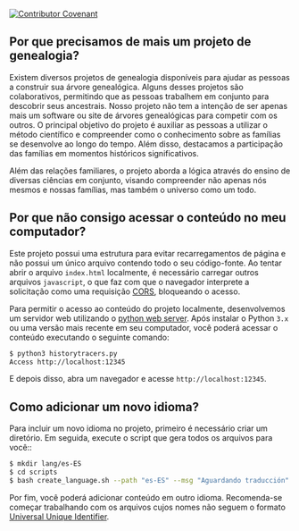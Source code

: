 [![Contributor Covenant](https://img.shields.io/badge/Contributor%20Covenant-2.1-4baaaa.svg)](CODE_OF_CONDUCT.md)

## Por que precisamos de mais um projeto de genealogia?

Existem diversos projetos de genealogia disponíveis para ajudar as pessoas a construir sua árvore genealógica. Alguns desses projetos são colaborativos, permitindo que as pessoas trabalhem em conjunto para descobrir seus ancestrais. Nosso projeto não tem a intenção de ser apenas mais um software ou site de árvores genealógicas para competir com os outros. O principal objetivo do projeto é auxiliar as pessoas a utilizar o método científico e compreender como o conhecimento sobre as famílias se desenvolve ao longo do tempo. Além disso, destacamos a participação das famílias em momentos históricos significativos.

Além das relações familiares, o projeto aborda a lógica através do ensino de diversas ciências em conjunto, visando compreender não apenas nós mesmos e nossas famílias, mas também o universo como um todo.

## Por que não consigo acessar o conteúdo no meu computador?

Este projeto possui uma estrutura para evitar recarregamentos de página e não possui um único arquivo contendo todo o seu código-fonte. Ao tentar abrir o arquivo `index.html` localmente, é necessário carregar outros arquivos `javascript`, o que faz com que o navegador interprete a solicitação como uma requisição [CORS](https://developer.mozilla.org/en-US/docs/Web/HTTP/CORS/Errors/CORSRequestNotHttp?utm_source=devtools&utm_medium=firefox-cors-errors&utm_campaign=default), bloqueando o acesso.

Para permitir o acesso ao conteúdo do projeto localmente, desenvolvemos um servidor web utilizando o [python web server](https://developer.mozilla.org/en-US/docs/Learn/Common_questions/Tools_and_setup/set_up_a_local_testing_server). Após instalar o Python `3.x` ou uma versão mais recente em seu computador, você poderá acessar o conteúdo executando o seguinte comando:

```sh
$ python3 historytracers.py
Access http://localhost:12345
```

E depois disso, abra um navegador e acesse `http://localhost:12345`.

## Como adicionar um novo idioma?

Para incluir um novo idioma no projeto, primeiro é necessário criar um diretório. Em seguida, execute o script que gera todos os arquivos para você::

```sh
$ mkdir lang/es-ES
$ cd scripts
$ bash create_language.sh --path "es-ES" --msg "Aguardando traducción"
```

Por fim, você poderá adicionar conteúdo em outro idioma. Recomenda-se começar trabalhando com os arquivos cujos nomes não seguem o formato [Universal Unique Identifier](https://developer.mozilla.org/en-US/docs/Glossary/UUID).

